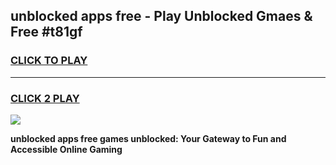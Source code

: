 
## unblocked apps free - Play Unblocked Gmaes & Free #t81gf
<h3>
<a href="https://news.freeplayer.one?title=unblocked_apps_free&ref=24F">CLICK TO PLAY</a></h3>
<hr>

<h3>
<a href="https://news.freeplayer.one?title=unblocked_apps_free&ref=24F">CLICK 2 PLAY</a>
  
</h3>

<a href="https://news.freeplayer.one?title=unblocked_apps_free&ref=24F/"><img src="https://clearcache.store/games.png"></a>


**unblocked apps free games unblocked: Your Gateway to Fun and Accessible Online Gaming**
